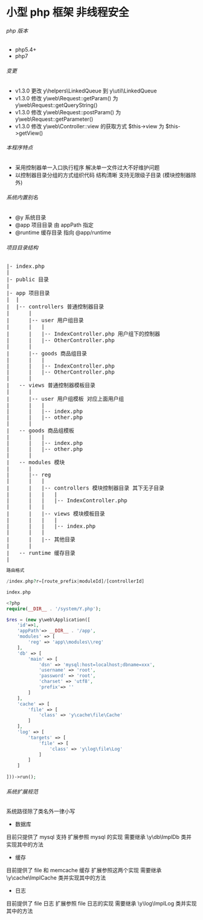 # 小型 php 框架 非线程安全

###### php 版本

+ php5.4+
+ php7

###### 变更

+ v1.3.0 更改 y\helpers\LinkedQueue 到 y\util\LinkedQueue
+ v1.3.0 修改 y\web\Request::getParam() 为 y\web\Request::getQueryString()
+ v1.3.0 修改 y\web\Request::postParam() 为 y\web\Request::getParameter()
+ v1.3.0 修改 y\web\Controller::view 的获取方式 $this->view 为 $this->getView()

###### 本程序特点

+ 采用控制器单一入口执行程序 解决单一文件过大不好维护问题
+ 以控制器目录分组的方式组织代码 结构清晰 支持无限级子目录 (模块控制器除外)

###### 系统内置别名

+ @y  系统目录
+ @app  项目目录 由 appPath 指定
+ @runtime  缓存目录 指向 @app/runtime

###### 项目目录结构

<pre>
|- index.php
|
|- public 目录
|
|- app 项目目录
|  |
|  |-- controllers 普通控制器目录
|      |
|      |-- user 用户组目录
|      |   |
|      |   |-- IndexController.php 用户组下的控制器
|      |   |-- OtherController.php
|      |
|      |-- goods 商品组目录
|      |   |
|      |   |-- IndexController.php
|      |   |-- OtherController.php
|      |
|   -- views 普通控制器模板目录
|      |
|      |-- user 用户组模板 对应上面用户组
|      |   |
|      |   |-- index.php
|      |   |-- other.php
|      |
|   -- goods 商品组模板
|      |   |
|      |   |-- index.php
|      |   |-- other.php
|      |
|   -- modules 模块
|      |
|      |-- reg
|      |   |
|      |   |-- controllers 模块控制器目录 其下无子目录
|      |   |   |
|      |   |   |-- IndexController.php
|      |   |
|      |   |-- views 模块模板目录
|      |   |   |
|      |   |   |-- index.php
|      |   |
|      |   |-- 其他目录
|      |
|   -- runtime 缓存目录
|
</pre>

```php
路由格式

/index.php?r=[route_prefix|moduleId]/[controllerId]
```

```php
index.php

<?php
require(__DIR__ . '/system/Y.php');

$res = (new y\web\Application([
    'id'=>1, 
    'appPath'=> __DIR__ . '/app',
    'modules' => [
        'reg' => 'app\\modules\\reg'
    ],
    'db' => [
        'main' => [
            'dsn' => 'mysql:host=localhost;dbname=xxx',
            'username' => 'root',
            'password' => 'root',
            'charset' => 'utf8',
            'prefix'=> ''
        ]
    ],
    'cache' => [
        'file' => [
            'class' => 'y\cache\file\Cache'
        ]
    ],
    'log' => [
        'targets' => [
            'file' => [
                'class' => 'y\log\file\Log'
            ]
        ]
    ]
	
]))->run();
```

###### 系统扩展规范

系统路径除了类名外一律小写

+ 数据库

目前只提供了 mysql 支持 扩展参照 mysql 的实现 需要继承 \y\db\ImplDb 类并实现其中的方法

+ 缓存

目前提供了 file 和 memcache 缓存 扩展参照这两个实现 需要继承 \y\cache\ImplCache 类并实现其中的方法

+ 日志

目前提供了 file 日志 扩展参照 file 日志的实现 需要继承 \y\log\ImplLog 类并实现其中的方法
